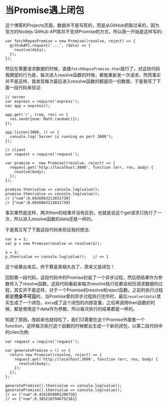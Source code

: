 # 当Promise遇上闭包

这个博客的Projects页面，数据并不是写死的，而是从GitHub抓取过来的，因为官方的Nodejs GitHub API库并不支持Promise的方式，所以我一开始是这样写的:

    var fetchReposPromise = new Promise((resolve, reject) => {
      githubAPI.request('...', (data) => {
        resolve(data);
      });
    });

然后在需要请求数据的时候，直接```fetchReposPromise.then```就行了，对这段代码我期望的行为是，每次进入resolve函数的时候，都能重新发一次请求，然而事实并不是这样，我发现每次最后进入resolve函数的都是同一份数据，于是我写了下面一段代码来验证:

    // server
    var express = require('express');
    var app = express();

    app.get('/', (req, res) => {
      res.send({num: Math.random()});
    });

    app.listen(3000, () => {
      console.log('Server is running on port 3000');
    });

    // client
    var request = require('request');

    var promise =  new Promise((resolve, reject) => {
      request.get('http://localhost:3000', function (err, res, body) {
        resolve(body);
      });
    });

    promise.then(value => console.log(value));
    promise.then(value => console.log(value));
    // {"num":0.6926063213031739}
    // {"num":0.6926063213031739}

事实果然是这样，两次then的结果并没有区别，也就是说这个get请求只执行了一次，所以进入resolve函数的data还是一样的。

于是我又写了下面这段代码来验证我的想法:

    var a = 1;
    var p = new Promise(resolve => resolve(a));

    a = 2;
    p.then(value => console.log(value));   // => 1

这个结果出来后，终于算是真相大白了，原来又是闭包！

回到第一段代码，这段代码中的Promise封装了一个异步过程，然后把结果作为参数传入了resolve函数，这段代码看起来每次resolve执行前都会经历请求数据的过程，其实并不是这样，对于一个Promise的resolve和reject函数，之前的执行过程都是**完全不可见**的，当Promise里的异步过程执行完毕时，最后```resolve(data)```其实生成了一个闭包，```data```成了这个闭包的内部变量，之后再调用then函数的时候，都是使用这个data作为参数，所以每次执行的结果都是一样的。

知道了原因，改起来也就轻松了，我们只需要在这个Promise外面套一个function，这样每次执行这个函数的时候都会生成一个新的闭包，以第二段代码中的clien为例:

    var request = require('request');

    var generatePromise = () => {
      return new Promise((resolve, reject) => {
        request.get('http://localhost:3000', function (err, res, body) {
          resolve(body);
        });
      });
    };

    generatePromise().then(value => console.log(value));
    generatePromise().then(value => console.log(value));
    // => {"num":0.4341859801206738}
    // => {"num":0.3852167946752161}